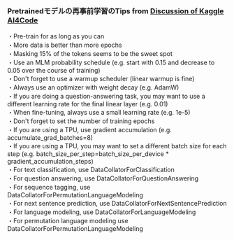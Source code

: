 ### Pretrainedモデルの再事前学習のTips from [Discussion of Kaggle AI4Code](https://www.kaggle.com/competitions/AI4Code/discussion/335294)

・Pre-train for as long as you can <br>
・More data is better than more epochs <br>
・Masking 15% of the tokens seems to be the sweet spot <br>
・Use an MLM probability schedule (e.g. start with 0.15 and decrease to 0.05 over the course of training)<br>
・Don't forget to use a warmup scheduler (linear warmup is fine)<br>
・Always use an optimizer with weight decay (e.g. AdamW)<br>
・If you are doing a question-answering task, you may want to use a different learning rate for the final linear layer (e.g. 0.01)<br>
・When fine-tuning, always use a small learning rate (e.g. 1e-5)<br>
・Don't forget to set the number of training epochs<br>
・If you are using a TPU, use gradient accumulation (e.g. accumulate_grad_batches=8)<br>
・If you are using a TPU, you may want to set a different batch size for each step (e.g. batch_size_per_step=batch_size_per_device * gradient_accumulation_steps)<br>
・For text classification, use DataCollatorForClassification<br>
・For question answering, use DataCollatorForQuestionAnswering<br>
・For sequence tagging, use DataCollatorForPermutationLanguageModeling<br>
・For next sentence prediction, use DataCollatorForNextSentencePrediction<br>
・For language modeling, use DataCollatorForLanguageModeling<br>
・For permutation language modeling use DataCollatorForPermutationLanguageModeling<br>
